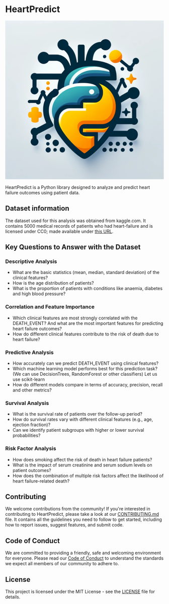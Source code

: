# HeartPredict

![logo](/docs/logo/logo.png)

HeartPredict is a Python library designed to analyze
and predict heart failure outcomes using patient data.

## Dataset information

The dataset used for this analysis was obtained from kaggle.com.
It contains 5000 medical records of patients who had heart-failure
and is licensed under CC0; made available under [this URL](https://www.kaggle.com/datasets/aadarshvelu/heart-failure-prediction-clinical-recordsselect=heart_failure_clinical_records.csv).

## Key Questions to Answer with the Dataset

### Descriptive Analysis

- What are the basic statistics (mean, median, standard deviation)
  of the clinical features?
- How is the age distribution of patients?
- What is the proportion of patients with conditions like anaemia, diabetes
  and high blood pressure?

### Correlation and Feature Importance

- Which clinical features are most strongly correlated with the DEATH_EVENT?
  And what are the most important features for predicting heart failure outcomes?
- How do different clinical features contribute
  to the risk of death due to heart failure?

### Predictive Analysis

- How accurately can we predict DEATH_EVENT using clinical features?
- Which machine learning model performs best for this prediction task?
  (We can use DecisionTrees, RandomForest or other classifiers) Let us use scikit-learn
- How do different models compare in terms of accuracy, precision, recall
  and other metrics?

### Survival Analysis

- What is the survival rate of patients over the follow-up period?
- How do survival rates vary with different clinical features
  (e.g., age, ejection fraction)?
- Can we identify patient subgroups with higher or lower survival probabilities?

### Risk Factor Analysis

- How does smoking affect the risk of death in heart failure patients?
- What is the impact of serum creatinine and serum sodium levels on patient outcomes?
- How does the combination of multiple risk factors affect the likelihood
  of heart failure-related death?

## Contributing

We welcome contributions from the community!
If you're interested in contributing to HeartPredict,
please take a look at our [CONTRIBUTING.md](CONTRIBUTING.md) file.
It contains all the guidelines you need to follow to get started,
including how to report issues, suggest features, and submit code.

## Code of Conduct

We are committed to providing a friendly, safe
and welcoming environment for everyone.
Please read our [Code of Conduct](CONDUCT.md)
to understand the standards we expect all members of our community to adhere to.

## License

This project is licensed under the MIT License -
see the [LICENSE](LICENSE) file for details.
